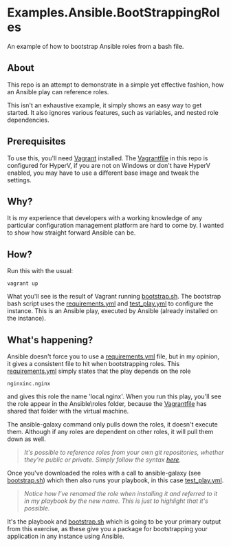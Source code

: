 # Examples.Ansible.BootStrappingRoles
An example of how to bootstrap Ansible roles from a bash file.

## About
This repo is an attempt to demonstrate in a simple yet effective fashion, how an Ansible play can reference roles. 

This isn't an exhaustive example, it simply shows an easy way to get started. It also ignores various features, such as variables, and nested role dependencies.

## Prerequisites
To use this, you'll need [Vagrant](https://www.vagrantup.com/intro/getting-started/) installed. The [Vagrantfile](Vagrantfile) in this repo is configured for HyperV, if you are not on Windows or don't have HyperV enabled, you may have to use a different base image and tweak the settings.

## Why?
It is my experience that developers with a working knowledge of any particular configuration management platform are hard to come by. I wanted to show how straight forward Ansible can be.

## How?
Run this with the usual:
```
vagrant up
```
What you'll see is the result of Vagrant running [bootstrap.sh](bootstrap.sh). The bootstrap bash script uses the [requirements.yml](playbook/requirements.yml) and [test_play.yml](playbook/test_play.yml) to configure the instance. This is an Ansible play, executed by Ansible (already installed on the instance).

## What's happening?
Ansible doesn't force you to use a [requirements.yml](playbook/requirements.yml) file, but in my opinion, it gives a consistent file to hit when bootstrapping roles. This [requirements.yml](playbook/requirements.yml) simply states that the play depends on the role 
```
nginxinc.nginx
```
and gives this role the name 'local.nginx'. When you run this play, you'll see the role appear in the Ansible\roles folder, because the [Vagrantfile](Vagrantfile) has shared that folder with the virtual machine.

The ansible-galaxy command only pulls down the roles, it doesn't execute them. Although if any roles are dependent on other roles, it will pull them down as well.

> *It's possible to reference roles from your own git repositories, whether they're public or private. Simply follow the syntax [here](https://galaxy.ansible.com/docs/using/installing.html#installing-multiple-roles-from-a-file).*

Once you've downloaded the roles with a call to ansible-galaxy (see [bootstrap.sh](bootstrap.sh)) which then also runs your playbook, in this case [test_play.yml](playbook/test_play.yml).

> *Notice how I've renamed the role when installing it and referred to it in my playbook by the new name. This is just to highlight that it's possible.*

It's the playbook and [bootstrap.sh](bootstrap.sh) which is going to be your primary output from this exercise, as these give you a package for bootstrapping your application in any instance using Ansible.